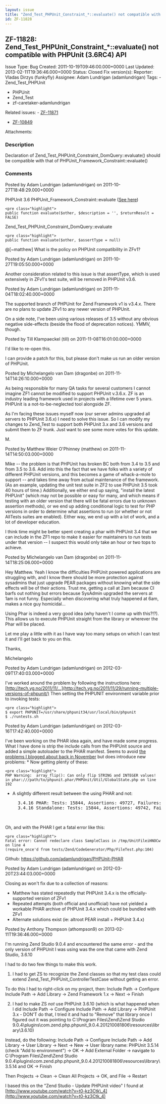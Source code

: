 ```yaml
---
layout: issue
title: "Zend_Test_PHPUnit_Constraint_*::evaluate() not compatible with PHPUnit (3.6RC4) API"
id: ZF-11828
---
```


ZF-11828: Zend\_Test\_PHPUnit\_Constraint\_\*::evaluate() not compatible with PHPUnit (3.6RC4) API
--------------------------------------------------------------------------------------------------

 Issue Type: Bug Created: 2011-10-19T09:46:00.000+0000 Last Updated: 2013-02-11T19:36:46.000+0000 Status: Closed Fix version(s): 
 Reporter:  Vladas Dirzys (funkyfly)  Assignee:  Adam Lundrigan (adamlundrigan)  Tags: - Zend\_Test\_PHPUnit
- PHPUnit
- Zend\_Test
- zf-caretaker-adamlundrigan
 
 Related issues: - [ZF-11871](/issues/browse/ZF-11871)
- [ZF-10849](/issues/browse/ZF-10849)
 
 Attachments: 
### Description

Declaration of Zend\_Test\_PHPUnit\_Constraint\_DomQuery::evaluate() should be compatible with that of PHPUnit\_Framework\_Constraint::evaluate()

 

 

### Comments

Posted by Adam Lundrigan (adamlundrigan) on 2011-10-27T18:48:29.000+0000

PHPUnit 3.6 PHPUnit\_Framework\_Constraint::evaluate ([See here](https://github.com/sebastianbergmann/phpunit/blob/master/PHPUnit/Framework/Constraint.php#L79))

 
    <pre class="highlight">
    public function evaluate($other, $description = '', $returnResult = FALSE)


Zend\_Test\_PHPUnit\_Constraint\_DomQuery::evaluate

 
    <pre class="highlight">
    public function evaluate($other, $assertType = null)


@[~matthew] What is the policy on PHPUnit compatibility in ZFv1?

 

 

Posted by Adam Lundrigan (adamlundrigan) on 2011-10-27T19:05:50.000+0000

Another consideration related to this issue is that assertType, which is used extensively in ZFv1's test suite, will be removed in PHPUnit v3.6.

 

 

Posted by Adam Lundrigan (adamlundrigan) on 2011-11-04T18:02:40.000+0000

The supported branch of PHPUnit for Zend Framework v1 is v3.4.x. There are no plans to update ZFv1 to any newer version of PHPUnit.

On a side note, I've been using various releases of 3.5 without any obvious negative side-effects (beside the flood of deprecation notices). YMMV, though.

 

 

Posted by Till Klampaeckel (till) on 2011-11-08T16:01:00.000+0000

I'd like to re-open this.

I can provide a patch for this, but please don't make us run an older version of PHPUnit.

 

 

Posted by Michelangelo van Dam (dragonbe) on 2011-11-14T14:26:10.000+0000

As being responsible for many QA tasks for several customers I cannot imagine ZF1 cannot be modified to support PHPUnit v.3.6.x. ZF is an industry leading framework used in projects with a lifetime over 5 years. PHPUnit is a not-to-be-neglected tool alongside ZF.

As I'm facing these issues myself now (our server admins upgraded all servers to PHPUnit 3.6.x) I need to solve this issue. So I can modify my changes to Zend\_Test to support both PHPUnit 3.x and 3.6 versions and submit them to ZF trunk. Just want to see some more votes for this update.

M.

 

 

Posted by Matthew Weier O'Phinney (matthew) on 2011-11-14T14:50:03.000+0000

Mike -- the problem is that PHPUnit has broken BC both from 3.4 to 3.5 and from 3.5 to 3.6. Add into this the fact that we have folks with a variety of different PHPUnit versions, and this becomes a game of whack-a-mole to support -- and takes time away from actual maintenance of the framework. (As an example, updating the unit test suite in ZF2 to use PHPUnit 3.5 took 40 hours of time.) Additionally, we either end up saying, "install the latest PHPUnit" (which may not be possible or easy for many, and which means if testing with an older version that there will be fatal errors due to unknown assertion methods), or we end up adding conditional logic to test for PHP versions in order to determine what assertions to run (or whether or not AllTests suites are enabled). Either way, we end up with a lot of work, and a lot of developer education.

I think time might be better spent creating a phar with PHPUnit 3.4 that we can include in the ZF1 repo to make it easier for maintainers to run tests under that version -- I suspect this would only take an hour or two tops to achieve.

 

 

Posted by Michelangelo van Dam (dragonbe) on 2011-11-14T18:25:06.000+0000

Hey Matthew. Yeah I know the difficulties PHPUnit powered applications are struggling with, and I know there should be more protection against sysadmins that just upgrade PEAR packages without knowing what the side effects will be of their actions. Trust me, getting a call at 2am because CI barfs out nothing but errors because SysAdmin upgraded the servers at 1am is not funny. Especially when discovering what truly happened at 6am, makes a nice guy homicidal...

Using Phar is indeed a very good idea (why haven't I come up with this?!?). This allows us to execute PHPUnit straight from the library or wherever the Phar will be placed.

Let me play a little with it as I have way too many setups on which I can test it and I'll get back to you on this.

Thanks,

Michelangelo

 

 

Posted by Adam Lundrigan (adamlundrigan) on 2012-03-09T17:40:03.000+0000

I've worked around the problem by following the instructions here: [http://tech.vg.no/2011/11/…](http://tech.vg.no/2011/11/29/running-multiple-versions-of-phpunit/) Then setting the PHPUNIT environment variable prior to invoking tests:

 
    <pre class="highlight">
    $ export PHPUNIT=/usr/share/phpunit34/usr/local/bin/phpunit
    $ ./runtests.sh


 

 

Posted by Adam Lundrigan (adamlundrigan) on 2012-03-16T17:42:40.000+0000

I've been working on the PHAR idea again, and have made some progress. What I have done is strip the include calls from the PHPUnit source and added a simple autoloader to the PHAR manifest. Seems to avoid [the problems I blogged about back in November](http://adam.lundrigan.ca/2011/11/strange-problems-when-packaging-phpunit-3-4-as-a-phar/) but does introduce new problems: \* Now getting plenty of these:

 
    <pre class="highlight">
    PHP Warning:  array_flip(): Can only flip STRING and INTEGER values! in phar:///path/to/phpunit.phar/PHPUnit/Util/GlobalState.php on line 192


- A slightly different result between the using PHAR and not:
 

    <pre class="highlight">
    3.4.16 PHAR: Tests: 15844, Assertions: 49727, Failures: 277, Errors: 116, Incomplete: 20, Skipped: 599
    3.4.16 Standalone: Tests: 15844, Assertions: 49742, Failures: 279, Errors: 107, Incomplete: 20, Skipped: 599.


Oh, and with the PHAR I get a fatal error like this:

 
    <pre class="highlight">
    Fatal error: Cannot redeclare class SampleClass in /tmp/UnitFileiHNOCw on line 4
    (require_once'd from tests/Zend/CodeGenerator/Php/FileTest.php:104)


Github: <https://github.com/adamlundrigan/PHPUnit-PHAR>

 

 

Posted by Adam Lundrigan (adamlundrigan) on 2012-03-20T23:44:03.000+0000

Closing as won't fix due to a collection of reasons:

- Matthew has stated repeatedly that PHPUnit 3.4.x is the officially-supported version of ZFv1
- Repeated attempts (both official and unofficial) have not yielded a workable PHAR archive of PHPUnit 3.4.x which could be bundled with ZFv1
- Alternate solutions exist (ie: altroot PEAR install + PHPUnit 3.4.x)
 


 

Posted by Anthony Thompson (athompson9) on 2013-02-11T19:36:46.000+0000

I'm running Zend Studio 9.0.4 and encountered the same error - and the only version of PHPUnit I was using was the one that came with Zend Studio, 3.6.10

I had to do two few things to make this work.

1) I had to get ZS to recognize the Zend classes so that my test class could extend Zend\_Test\_PHPUnit\_ControllerTestCase without getting an error.

To do this I had to right-click on my project, then: Include Path -> Configure Include Path -> Add Library -> Zend Framework 1.x -> Next -> Finish

2) I had to make ZS _not_ use PHPUnit 3.6.10 (which is what happened when I did Include Path -> Configure Include Path -> Add Library -> PHPUnit 3.x - DON'T do that, I tried it and had to "Remove" that library once I figured out it was pointing to C:\\Program Files\\Zend\\Zend Studio 9.0.4\\plugins\\com.zend.php.phpunit\_9.0.4.201210081806\\resources\\library\\3.6.10)

Instead, do the following: Include Path -> Configure Include Path -> Add Library -> User Library -> Next -> New -> User library name: PHPUnit 3.5.14 (check "Add to environment") -> OK -> Add External Folder -> navigate to C:\\Program Files\\Zend\\Zend Studio 9.0.4\\plugins\\com.zend.php.phpunit\_9.0.4.201210081806\\resources\\library\\3.5.14 and OK -> Finish

Then Projects -> Clean -> Clean All Projects -> OK, and File -> Restart

I based this on the "Zend Studio - Update PHPUnit video" I found at [http://www.youtube.com/watch?v=t0-kz3Ctk\_4](http://www.youtube.com/watch?v=t0-kz3Ctk_4)

 

 